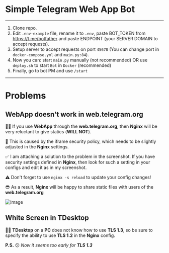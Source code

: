 # Simple Telegram Web App Bot

***

1. Clone repo.
2. Edit `.env-example` file, rename it to `.env`, paste BOT_TOKEN from https://t.me/botfather and paste ENDPOINT (your
   SERVER DOMAIN to accept requests).
3. Setup server to accept requests on port `45678` (You can change port in `docker-compose.yml` and `main.py:84`).
4. Now you can: start `main.py` manually (not recommended) OR use `deploy.sh` to start `Bot` in `Docker` (recommended)
5. Finally, go to bot PM and use `/start`

***

# Problems
## WebApp doesn't work in web.telegram.org
:tipping_hand_man: If you use **WebApp** through the **web.telegram.org**, then **Nginx** will be very reluctant to give statics (**WILL NOT**).

:monocle_face: This is caused by the iframe security policy, which needs to be slightly adjusted in the **Nginx** settings.

:white_check_mark: I am attaching a solution to the problem in the screenshot. If you have security settings defined in **Nginx**, then look for such a setting in your configs and edit it as in my screenshot.

:warning: Don't forget to use `nginx -s reload` to update your config changes!

:sunglasses: As a result, **Nginx** will be happy to share static files with users of the **web.telegram.org**

![image](https://user-images.githubusercontent.com/11490628/164559948-5f52f36c-07d5-4b99-a0d0-b2af6621ae4d.png)

## White Screen in TDesktop
:tipping_hand_man: **TDesktop** on a **PC** does not know how to use **TLS 1.3**, so be sure to specify the ability to use **TLS 1.2** in the **Nginx** config.

**P.S.** :confused: _Now it seems too early for **TLS 1.3**_
